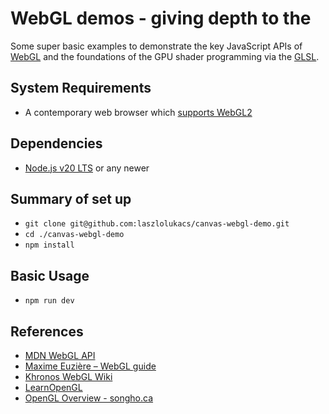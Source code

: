 # WebGL demos - giving depth to the <canvas>
Some super basic examples to demonstrate the key JavaScript APIs of [WebGL](https://www.khronos.org/webgl/) and the foundations of the GPU shader programming via the [GLSL](https://www.khronos.org/opengl/wiki/OpenGL_Shading_Language).

## System Requirements ##
* A contemporary web browser which [supports WebGL2](https://caniuse.com/webgl2)

## Dependencies ##
* [Node.js v20 LTS](https://nodejs.org/en/download/package-manager) or any newer

## Summary of set up
* `git clone git@github.com:laszlolukacs/canvas-webgl-demo.git`
* `cd ./canvas-webgl-demo`
* `npm install`

## Basic Usage
* `npm run dev`

## References
* [MDN WebGL API](https://developer.mozilla.org/en-US/docs/Web/API/WebGL_API)
* [Maxime Euzière – WebGL guide](https://xem.github.io/articles/webgl-guide.html)
* [Khronos WebGL Wiki](https://www.khronos.org/webgl/wiki/)
* [LearnOpenGL](https://learnopengl.com/Getting-started/OpenGL)
* [OpenGL Overview - songho.ca](https://www.songho.ca/opengl/gl_overview.html)

